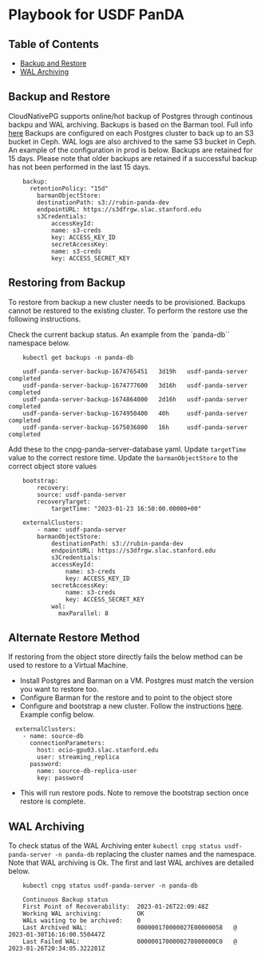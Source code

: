 # Playbook for USDF PanDA


## Table of Contents

* [Backup and Restore](#backup-and-restore)
* [WAL Archiving](#wal-archiving)


## Backup and Restore

CloudNativePG supports online/hot backup of Postgres through continous backpu and WAL archiving.  Backups is based on the Barman tool.  Full info [here](https://cloudnative-pg.io/documentation/1.18/backup_recovery)  Backups are configured on each Postgres cluster to back up to an S3 bucket in Ceph.  WAL logs are also archived to the same S3 bucket in Ceph.  An example of the configuration in prod is below.  Backups are retained for 15 days.  Please note that older backups are retained if a successful backup has not been performed in the last 15 days.

```
    backup:
      retentionPolicy: "15d"
        barmanObjectStore:
        destinationPath: s3://rubin-panda-dev
        endpointURL: https://s3dfrgw.slac.stanford.edu
        s3Credentials:
            accessKeyId:
            name: s3-creds
            key: ACCESS_KEY_ID
            secretAccessKey:
            name: s3-creds
            key: ACCESS_SECRET_KEY
```

## Restoring from Backup

To restore from backup a new cluster needs to be provisioned.  Backups cannot be restored to the existing cluster.  To perform the restore use the following instructions.

Check the current backup status.  An example from the `panda-db`` namespace below.  

```
    kubectl get backups -n panda-db

    usdf-panda-server-backup-1674765451   3d19h   usdf-panda-server   completed   
    usdf-panda-server-backup-1674777600   3d16h   usdf-panda-server   completed   
    usdf-panda-server-backup-1674864000   2d16h   usdf-panda-server   completed   
    usdf-panda-server-backup-1674950400   40h     usdf-panda-server   completed   
    usdf-panda-server-backup-1675036800   16h     usdf-panda-server   completed
```

Add these to the cnpg-panda-server-database yaml.  Update `targetTime` value to the correct restore time.  Update the `barmanObjectStore` to the correct object store values

```
    bootstrap:
        recovery:
        source: usdf-panda-server
        recoveryTarget:
            targetTime: "2023-01-23 16:50:00.00000+00"

    externalClusters:
        - name: usdf-panda-server
        barmanObjectStore:
            destinationPath: s3://rubin-panda-dev
            endpointURL: https://s3dfrgw.slac.stanford.edu
            s3Credentials:
            accessKeyId:
                name: s3-creds
                key: ACCESS_KEY_ID
            secretAccessKey:
                name: s3-creds
                key: ACCESS_SECRET_KEY
            wal:
              maxParallel: 8
```

## Alternate Restore Method

If restoring from the object store directly fails the below method can be used to restore to a Virtual Machine.

* Install Postgres and Barman on a VM.  Postgres must match the version you want to restore too.
* Configure Barman for the restore and to point to the object store
* Configure and bootstrap a new cluster.  Follow the instructions [here](https://cloudnative-pg.io/documentation/1.18/bootstrap/#bootstrap-from-a-live-cluster-pg_basebackup).  Example config below.

```
  externalClusters:
    - name: source-db
      connectionParameters:
        host: ocio-gpu03.slac.stanford.edu
        user: streaming_replica
      password:
        name: source-db-replica-user
        key: password
```
* This will run restore pods.  Note to remove the bootstrap section once restore is complete.
  



## WAL Archiving

To check status of the WAL Archiving enter `kubectl cnpg status usdf-panda-server -n panda-db` replacing the cluster names and the namespace.  Note that WAL archiving is Ok.  The first and last WAL archives are detailed below.

```
    kubectl cnpg status usdf-panda-server -n panda-db

    Continuous Backup status
    First Point of Recoverability:  2023-01-26T22:09:48Z
    Working WAL archiving:          OK
    WALs waiting to be archived:    0
    Last Archived WAL:              000000170000027E00000058   @   2023-01-30T16:16:00.550447Z
    Last Failed WAL:                0000001700000278000000C0   @   2023-01-26T20:34:05.322281Z
```
